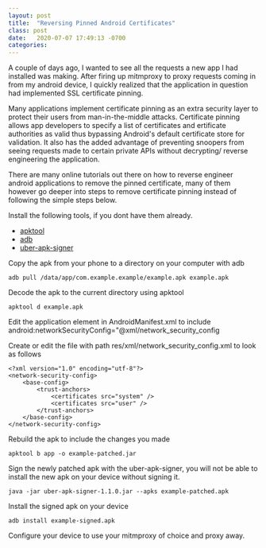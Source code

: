 ```yaml
---
layout: post
title:  "Reversing Pinned Android Certificates"
class: post
date:   2020-07-07 17:49:13 -0700
categories:
---
```



A couple of days ago, I wanted to see all the requests a new app I had installed
was making. After firing up mitmproxy to proxy requests coming in from my android
device, I quickly realized that the application in question had implemented SSL
certificate pinning.

Many applications implement certificate pinning as an extra security layer
to protect their users from man-in-the-middle attacks. Certificate pinning allows
app developers to specify a list of certificates and ertificate authorities as valid
thus bypassing Android's default certificate store for validation. It also has 
the added advantage of preventing snoopers from seeing requests made to certain
private APIs without decrypting/ reverse engineering the application.

There are many online tutorials out there on how to reverse engineer android 
applications to remove the pinned certificate, many of them however go deeper
into steps to remove certificate pinning instead of following the simple steps
below. 


Install the following tools, if you dont have them already.

- [apktool](https://github.com/iBotPeaches/Apktool/tags)
- [adb](https://developer.android.com/studio/command-line/adb)
- [uber-apk-signer](https://github.com/patrickfav/uber-apk-signer/tags)


Copy the apk from your phone to a directory on your computer with adb

`adb pull /data/app/com.example.example/example.apk example.apk`

Decode the apk to the current directory using apktool

`apktool d example.apk`

Edit the application element in AndroidManifest.xml to include
android:networkSecurityConfig="@xml/network_security_config

Create or edit the file with path res/xml/network_security_config.xml to look
as follows

```
<?xml version="1.0" encoding="utf-8"?>
<network-security-config>
    <base-config>
        <trust-anchors>
            <certificates src="system" />
            <certificates src="user" />
        </trust-anchors>
    </base-config>
</network-security-config>
```

Rebuild the apk to include the changes you made

```
apktool b app -o example-patched.jar
```

Sign the newly patched apk with the uber-apk-signer, you will not be able
to install the new apk on your device without signing it.

```
java -jar uber-apk-signer-1.1.0.jar --apks example-patched.apk
```

Install the signed apk on your device

```
adb install example-signed.apk
```

Configure your device to use your mitmproxy of choice and proxy away.




